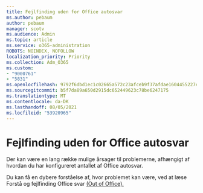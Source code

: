```yaml
---
title: Fejlfinding uden for Office autosvar
ms.author: pebaum
author: pebaum
manager: scotv
ms.audience: Admin
ms.topic: article
ms.service: o365-administration
ROBOTS: NOINDEX, NOFOLLOW
localization_priority: Priority
ms.collection: Adm_O365
ms.custom:
- "9000761"
- "5831"
ms.openlocfilehash: 9792f6dbd1ec1c02665a572c23afceb9f37afdae1604455227ebddb1fb8c51a8
ms.sourcegitcommit: b5f7da89a650d2915dc652449623c78be6247175
ms.translationtype: MT
ms.contentlocale: da-DK
ms.lasthandoff: 08/05/2021
ms.locfileid: "53920965"
---
```

# <a name="troubleshooting-out-of-office-automatic-replies"></a>Fejlfinding uden for Office autosvar

Der kan være en lang række mulige årsager til problemerne, afhængigt af hvordan du har konfigureret antallet af Office autosvar.

Du kan få en dybere forståelse af, hvor problemet kan være, ved at læse Forstå og fejlfinding Office svar [(Out of Office).](/exchange/troubleshoot/email-delivery/understand-troubleshoot-oof-replies)